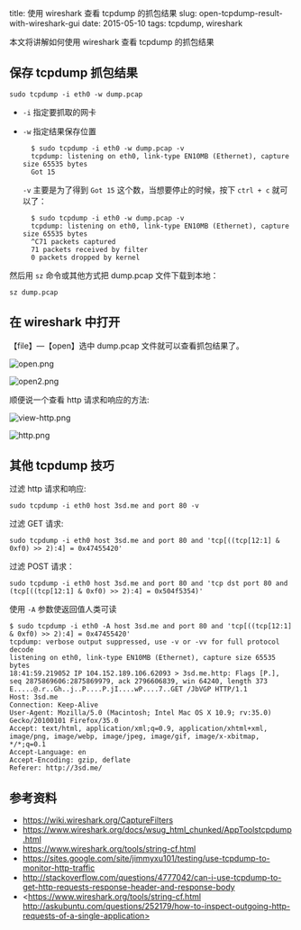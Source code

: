 title: 使用 wireshark 查看 tcpdump 的抓包结果
slug: open-tcpdump-result-with-wireshark-gui
date: 2015-05-10
tags: tcpdump, wireshark

本文将讲解如何使用 wireshark 查看 tcpdump 的抓包结果

## 保存 tcpdump 抓包结果

    sudo tcpdump -i eth0 -w dump.pcap

* `-i` 指定要抓取的网卡
* `-w` 指定结果保存位置

        $ sudo tcpdump -i eth0 -w dump.pcap -v
        tcpdump: listening on eth0, link-type EN10MB (Ethernet), capture size 65535 bytes
        Got 15
    `-v` 主要是为了得到 `Got 15` 这个数，当想要停止的时候，按下 `ctrl + c` 就可以了：

        $ sudo tcpdump -i eth0 -w dump.pcap -v
        tcpdump: listening on eth0, link-type EN10MB (Ethernet), capture size 65535 bytes
        ^C71 packets captured
        71 packets received by filter
        0 packets dropped by kernel

然后用 `sz` 命令或其他方式把 dump.pcap 文件下载到本地：

    sz dump.pcap

## 在 wireshark 中打开

【file】—【open】选中 dump.pcap 文件就可以查看抓包结果了。

![open.png](/static/images/tcpdump-wireshark/open.png)

![open2.png](/static/images/tcpdump-wireshark/open2.png)


顺便说一个查看 http 请求和响应的方法:

![view-http.png](/static/images/tcpdump-wireshark/view-http.png)

![http.png](/static/images/tcpdump-wireshark/http.png)

## 其他 tcpdump 技巧

过滤 http 请求和响应:

    sudo tcpdump -i eth0 host 3sd.me and port 80 -v

过滤 GET 请求:

    sudo tcpdump -i eth0 host 3sd.me and port 80 and 'tcp[((tcp[12:1] & 0xf0) >> 2):4] = 0x47455420'

过滤 POST 请求：

    sudo tcpdump -i eth0 host 3sd.me and port 80 and 'tcp dst port 80 and (tcp[((tcp[12:1] & 0xf0) >> 2):4] = 0x504f5354)'

使用 `-A` 参数使返回值人类可读

    $ sudo tcpdump -i eth0 -A host 3sd.me and port 80 and 'tcp[((tcp[12:1] & 0xf0) >> 2):4] = 0x47455420'
    tcpdump: verbose output suppressed, use -v or -vv for full protocol decode
    listening on eth0, link-type EN10MB (Ethernet), capture size 65535 bytes
    18:41:59.219052 IP 104.152.189.106.62093 > 3sd.me.http: Flags [P.], seq 2875869606:2875869979, ack 2796606839, win 64240, length 373
    E.....@.r..Gh..j..P....P.jI....wP....7..GET /JbVGP HTTP/1.1
    Host: 3sd.me
    Connection: Keep-Alive
    User-Agent: Mozilla/5.0 (Macintosh; Intel Mac OS X 10.9; rv:35.0) Gecko/20100101 Firefox/35.0
    Accept: text/html, application/xml;q=0.9, application/xhtml+xml, image/png, image/webp, image/jpeg, image/gif, image/x-xbitmap, */*;q=0.1
    Accept-Language: en
    Accept-Encoding: gzip, deflate
    Referer: http://3sd.me/


## 参考资料

* <https://wiki.wireshark.org/CaptureFilters>
* <https://www.wireshark.org/docs/wsug_html_chunked/AppToolstcpdump.html>
* <https://www.wireshark.org/tools/string-cf.html>
* <https://sites.google.com/site/jimmyxu101/testing/use-tcpdump-to-monitor-http-traffic>
* <http://stackoverflow.com/questions/4777042/can-i-use-tcpdump-to-get-http-requests-response-header-and-response-body>
* <https://www.wireshark.org/tools/string-cf.html
http://askubuntu.com/questions/252179/how-to-inspect-outgoing-http-requests-of-a-single-application>